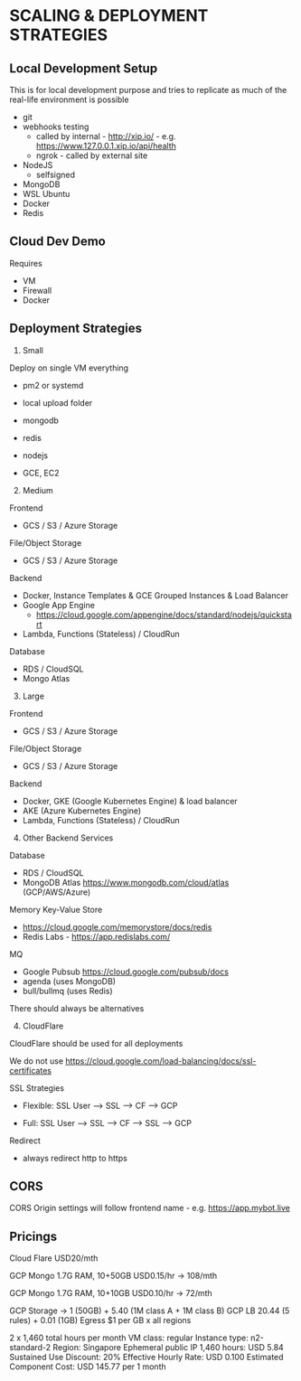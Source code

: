 # SCALING & DEPLOYMENT STRATEGIES

## Local Development Setup

This is for local development purpose and tries to replicate as much of the real-life environment is possible

- git
- webhooks testing
  - called by internal - http://xip.io/ - e.g. https://www.127.0.0.1.xip.io/api/health
  - ngrok - called by external site
- NodeJS
  - selfsigned
- MongoDB
- WSL Ubuntu
- Docker
- Redis

## Cloud Dev Demo

Requires
- VM
- Firewall
- Docker

## Deployment Strategies

1. Small

Deploy on single VM everything

- pm2 or systemd
- local upload folder
- mongodb
- redis
- nodejs

- GCE, EC2

2. Medium

Frontend
- GCS / S3 / Azure Storage

File/Object Storage
- GCS / S3 / Azure Storage

Backend
- Docker, Instance Templates & GCE Grouped Instances & Load Balancer
- Google App Engine 
  - https://cloud.google.com/appengine/docs/standard/nodejs/quickstart
- Lambda, Functions (Stateless) / CloudRun

Database
- RDS / CloudSQL
- Mongo Atlas

3. Large

Frontend
- GCS / S3 / Azure Storage

File/Object Storage
- GCS / S3 / Azure Storage

Backend
- Docker, GKE (Google Kubernetes Engine) & load balancer
- AKE (Azure Kubernetes Engine)
- Lambda, Functions (Stateless) / CloudRun

4. Other Backend Services

Database
- RDS / CloudSQL
- MongoDB Atlas https://www.mongodb.com/cloud/atlas (GCP/AWS/Azure)

Memory Key-Value Store
- https://cloud.google.com/memorystore/docs/redis
- Redis Labs - https://app.redislabs.com/

MQ
- Google Pubsub https://cloud.google.com/pubsub/docs
- agenda (uses MongoDB)
- bull/bullmq (uses Redis)

There should always be alternatives


4. CloudFlare

CloudFlare should be used for all deployments

We do not use https://cloud.google.com/load-balancing/docs/ssl-certificates

SSL Strategies 

- Flexible: SSL User --> SSL --> CF --> GCP

- Full: SSL User --> SSL --> CF --> SSL --> GCP

Redirect

- always redirect http to https


## CORS

CORS Origin settings will follow frontend name - e.g. https://app.mybot.live

## Pricings

Cloud Flare USD20/mth

GCP Mongo 1.7G RAM, 10+50GB USD0.15/hr -> 108/mth

GCP Mongo 1.7G RAM, 10+10GB USD0.10/hr -> 72/mth

GCP Storage -> 1 (50GB) + 5.40 (1M class A + 1M class B)
GCP LB 20.44 (5 rules) + 0.01 (1GB)
Egress $1 per GB x all regions

2 x
1,460 total hours per month
VM class: regular
Instance type: n2-standard-2
Region: Singapore
Ephemeral public IP 1,460 hours: USD 5.84
Sustained Use Discount: 20% 
Effective Hourly Rate: USD 0.100
Estimated Component Cost: USD 145.77 per 1 month